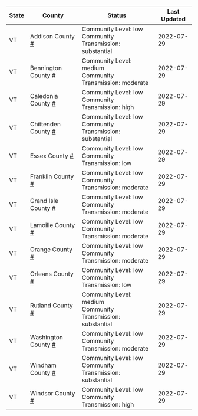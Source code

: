 State | County | Status | Last Updated
--- | --- | --- | --- 
VT | Addison County <a href="#addison_county">#</a> | <a name="addison_county"></a>Community Level: low<br/>Community Transmission: substantial | 2022-07-29
VT | Bennington County <a href="#bennington_county">#</a> | <a name="bennington_county"></a>Community Level: medium<br/>Community Transmission: moderate | 2022-07-29
VT | Caledonia County <a href="#caledonia_county">#</a> | <a name="caledonia_county"></a>Community Level: low<br/>Community Transmission: high | 2022-07-29
VT | Chittenden County <a href="#chittenden_county">#</a> | <a name="chittenden_county"></a>Community Level: low<br/>Community Transmission: substantial | 2022-07-29
VT | Essex County <a href="#essex_county">#</a> | <a name="essex_county"></a>Community Level: low<br/>Community Transmission: low | 2022-07-29
VT | Franklin County <a href="#franklin_county">#</a> | <a name="franklin_county"></a>Community Level: low<br/>Community Transmission: moderate | 2022-07-29
VT | Grand Isle County <a href="#grand_isle_county">#</a> | <a name="grand_isle_county"></a>Community Level: low<br/>Community Transmission: moderate | 2022-07-29
VT | Lamoille County <a href="#lamoille_county">#</a> | <a name="lamoille_county"></a>Community Level: low<br/>Community Transmission: moderate | 2022-07-29
VT | Orange County <a href="#orange_county">#</a> | <a name="orange_county"></a>Community Level: low<br/>Community Transmission: moderate | 2022-07-29
VT | Orleans County <a href="#orleans_county">#</a> | <a name="orleans_county"></a>Community Level: low<br/>Community Transmission: low | 2022-07-29
VT | Rutland County <a href="#rutland_county">#</a> | <a name="rutland_county"></a>Community Level: medium<br/>Community Transmission: substantial | 2022-07-29
VT | Washington County <a href="#washington_county">#</a> | <a name="washington_county"></a>Community Level: low<br/>Community Transmission: moderate | 2022-07-29
VT | Windham County <a href="#windham_county">#</a> | <a name="windham_county"></a>Community Level: low<br/>Community Transmission: substantial | 2022-07-29
VT | Windsor County <a href="#windsor_county">#</a> | <a name="windsor_county"></a>Community Level: low<br/>Community Transmission: high | 2022-07-29

